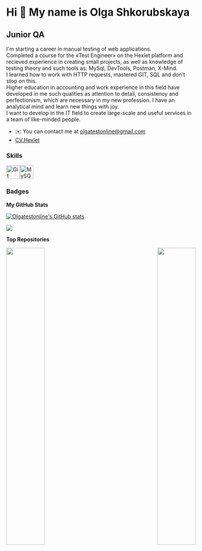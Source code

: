 Hi 👋 My name is Olga Shkorubskaya
==================================

Junior QA
---------

I'm starting a career in manual testing of web applications.<br>
Completed a course for the «Test Engineer» on the Hexlet platform and recieved experience in creating small projects, as well as knowledge of testing theory and such tools as: MySql, DevTools, Postman, X-Mind.<br> 
I learned how to work with HTTP requests, mastered GIT, SQL and don’t stop on this.<br> 
Higher education in accounting and work experience in this field have developed in me such qualities as attention to detail, consistency and perfectionism, which are necessary in my new profession. I have an analytical mind and learn new things with joy.<br> 
I want to develop in the IT field to create large-scale and useful services in a team of like-minded people.

*   ✉️  You can contact me at [olgatestonline@gmail.com](mailto:olgatestonline@gmail.com)
* [CV.Hexlet](https://cv.hexlet.io/ru/users/12825)
### Skills 
<p align="left">
<a href="https://git-scm.com/" target="_blank" rel="noreferrer"><img src="https://raw.githubusercontent.com/danielcranney/readme-generator/main/public/icons/skills/git-colored.svg" width="36" height="36" alt="Git" /></a><a href="https://www.mysql.com/" target="_blank" rel="noreferrer"><img src="https://raw.githubusercontent.com/danielcranney/readme-generator/main/public/icons/skills/mysql-colored.svg" width="36" height="36" alt="MySQL" /></a>
                    </p>
                    

### Badges

<b>My GitHub Stats</b>

<a href="http://www.github.com/Olgatestonline"><img src="https://github-readme-stats.vercel.app/api?username=Olgatestonline&show_icons=true&hide=stars,prs,&title_color=0891b2&text_color=000000&icon_color=0891b2&bg_color=ffffff&hide_border=true&show_icons=true" alt="Olgatestonline's GitHub stats" /></a>

<a href="http://www.github.com/Olgatestonline"><img src="https://github-readme-streak-stats.herokuapp.com/?user=Olgatestonline&stroke=000000&background=ffffff&ring=0891b2&fire=0891b2&currStreakNum=000000&currStreakLabel=0891b2&sideNums=000000&sideLabels=000000&dates=000000&hide_border=true" /></a>

<b>Top Repositories</b>

<div width="100%" align="center"><a href="https://github.com/Olgatestonline/qa-engineer-project-84" align="left"><img align="left" width="45%" src="https://github-readme-stats.vercel.app/api/pin/?username=Olgatestonline&repo=qa-engineer-project-84&title_color=0891b2&text_color=000000&icon_color=0891b2&bg_color=ffffff&hide_border=true&locale=en" /></a><a href="https://github.com/Olgatestonline/qa-engineer-project-85" align="right"><img align="right" width="45%" src="https://github-readme-stats.vercel.app/api/pin/?username=Olgatestonline&repo=qa-engineer-project-85&title_color=0891b2&text_color=000000&icon_color=0891b2&bg_color=ffffff&hide_border=true&locale=en" /></a></div><br /><br /><br /><br /><br /><br /><br />
